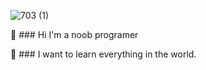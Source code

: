 ![703 (1)](https://user-images.githubusercontent.com/48349849/175791194-23f7bc60-6add-4b22-a3f2-c9799dd8fad8.png)

👋 ### Hi I'm  a noob programer

📃 ### I want to learn everything in the world.
